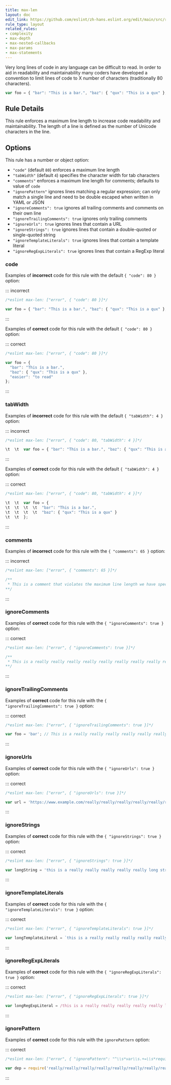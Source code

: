 ```yaml
---
title: max-len
layout: doc
edit_link: https://github.com/eslint/zh-hans.eslint.org/edit/main/src/rules/max-len.md
rule_type: layout
related_rules:
- complexity
- max-depth
- max-nested-callbacks
- max-params
- max-statements
---
```



Very long lines of code in any language can be difficult to read. In order to aid in readability and maintainability many coders have developed a convention to limit lines of code to X number of characters (traditionally 80 characters).

```js
var foo = { "bar": "This is a bar.", "baz": { "qux": "This is a qux" }, "difficult": "to read" }; // very long
```

## Rule Details

This rule enforces a maximum line length to increase code readability and maintainability. The length of a line is defined as the number of Unicode characters in the line.

## Options

This rule has a number or object option:

* `"code"` (default `80`) enforces a maximum line length
* `"tabWidth"` (default `4`) specifies the character width for tab characters
* `"comments"` enforces a maximum line length for comments; defaults to value of `code`
* `"ignorePattern"` ignores lines matching a regular expression; can only match a single line and need to be double escaped when written in YAML or JSON
* `"ignoreComments": true` ignores all trailing comments and comments on their own line
* `"ignoreTrailingComments": true` ignores only trailing comments
* `"ignoreUrls": true` ignores lines that contain a URL
* `"ignoreStrings": true` ignores lines that contain a double-quoted or single-quoted string
* `"ignoreTemplateLiterals": true` ignores lines that contain a template literal
* `"ignoreRegExpLiterals": true` ignores lines that contain a RegExp literal

### code

Examples of **incorrect** code for this rule with the default `{ "code": 80 }` option:

::: incorrect

```js
/*eslint max-len: ["error", { "code": 80 }]*/

var foo = { "bar": "This is a bar.", "baz": { "qux": "This is a qux" }, "difficult": "to read" };
```

:::

Examples of **correct** code for this rule with the default `{ "code": 80 }` option:

::: correct

```js
/*eslint max-len: ["error", { "code": 80 }]*/

var foo = {
  "bar": "This is a bar.",
  "baz": { "qux": "This is a qux" },
  "easier": "to read"
};
```

:::

### tabWidth

Examples of **incorrect** code for this rule with the default `{ "tabWidth": 4 }` option:

::: incorrect

```js
/*eslint max-len: ["error", { "code": 80, "tabWidth": 4 }]*/

\t  \t  var foo = { "bar": "This is a bar.", "baz": { "qux": "This is a qux" } };
```

:::

Examples of **correct** code for this rule with the default `{ "tabWidth": 4 }` option:

::: correct

```js
/*eslint max-len: ["error", { "code": 80, "tabWidth": 4 }]*/

\t  \t  var foo = {
\t  \t  \t  \t  "bar": "This is a bar.",
\t  \t  \t  \t  "baz": { "qux": "This is a qux" }
\t  \t  };
```

:::

### comments

Examples of **incorrect** code for this rule with the `{ "comments": 65 }` option:

::: incorrect

```js
/*eslint max-len: ["error", { "comments": 65 }]*/

/**
 * This is a comment that violates the maximum line length we have specified
**/
```

:::

### ignoreComments

Examples of **correct** code for this rule with the `{ "ignoreComments": true }` option:

::: correct

```js
/*eslint max-len: ["error", { "ignoreComments": true }]*/

/**
 * This is a really really really really really really really really really long comment
**/
```

:::

### ignoreTrailingComments

Examples of **correct** code for this rule with the `{ "ignoreTrailingComments": true }` option:

::: correct

```js
/*eslint max-len: ["error", { "ignoreTrailingComments": true }]*/

var foo = 'bar'; // This is a really really really really really really really long comment
```

:::

### ignoreUrls

Examples of **correct** code for this rule with the `{ "ignoreUrls": true }` option:

::: correct

```js
/*eslint max-len: ["error", { "ignoreUrls": true }]*/

var url = 'https://www.example.com/really/really/really/really/really/really/really/long';
```

:::

### ignoreStrings

Examples of **correct** code for this rule with the `{ "ignoreStrings": true }` option:

::: correct

```js
/*eslint max-len: ["error", { "ignoreStrings": true }]*/

var longString = 'this is a really really really really really long string!';
```

:::

### ignoreTemplateLiterals

Examples of **correct** code for this rule with the `{ "ignoreTemplateLiterals": true }` option:

::: correct

```js
/*eslint max-len: ["error", { "ignoreTemplateLiterals": true }]*/

var longTemplateLiteral = `this is a really really really really really long template literal!`;
```

:::

### ignoreRegExpLiterals

Examples of **correct** code for this rule with the `{ "ignoreRegExpLiterals": true }` option:

::: correct

```js
/*eslint max-len: ["error", { "ignoreRegExpLiterals": true }]*/

var longRegExpLiteral = /this is a really really really really really long regular expression!/;
```

:::

### ignorePattern

Examples of **correct** code for this rule with the `ignorePattern` option:

::: correct

```js
/*eslint max-len: ["error", { "ignorePattern": "^\\s*var\\s.+=\\s*require\\s*\\(" }]*/

var dep = require('really/really/really/really/really/really/really/really/long/module');
```

:::
